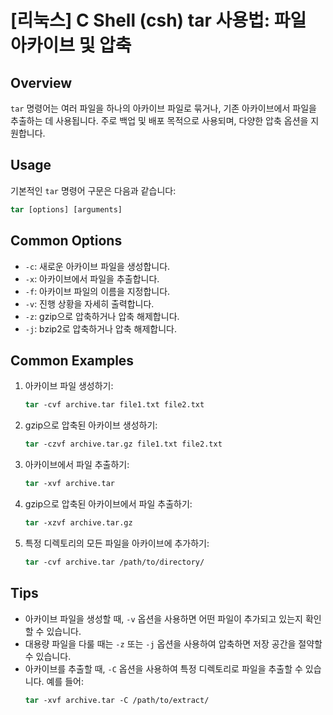 # [리눅스] C Shell (csh) tar 사용법: 파일 아카이브 및 압축

## Overview
`tar` 명령어는 여러 파일을 하나의 아카이브 파일로 묶거나, 기존 아카이브에서 파일을 추출하는 데 사용됩니다. 주로 백업 및 배포 목적으로 사용되며, 다양한 압축 옵션을 지원합니다.

## Usage
기본적인 `tar` 명령어 구문은 다음과 같습니다:

```csh
tar [options] [arguments]
```

## Common Options
- `-c`: 새로운 아카이브 파일을 생성합니다.
- `-x`: 아카이브에서 파일을 추출합니다.
- `-f`: 아카이브 파일의 이름을 지정합니다.
- `-v`: 진행 상황을 자세히 출력합니다.
- `-z`: gzip으로 압축하거나 압축 해제합니다.
- `-j`: bzip2로 압축하거나 압축 해제합니다.

## Common Examples
1. 아카이브 파일 생성하기:
   ```csh
   tar -cvf archive.tar file1.txt file2.txt
   ```

2. gzip으로 압축된 아카이브 생성하기:
   ```csh
   tar -czvf archive.tar.gz file1.txt file2.txt
   ```

3. 아카이브에서 파일 추출하기:
   ```csh
   tar -xvf archive.tar
   ```

4. gzip으로 압축된 아카이브에서 파일 추출하기:
   ```csh
   tar -xzvf archive.tar.gz
   ```

5. 특정 디렉토리의 모든 파일을 아카이브에 추가하기:
   ```csh
   tar -cvf archive.tar /path/to/directory/
   ```

## Tips
- 아카이브 파일을 생성할 때, `-v` 옵션을 사용하면 어떤 파일이 추가되고 있는지 확인할 수 있습니다.
- 대용량 파일을 다룰 때는 `-z` 또는 `-j` 옵션을 사용하여 압축하면 저장 공간을 절약할 수 있습니다.
- 아카이브를 추출할 때, `-C` 옵션을 사용하여 특정 디렉토리로 파일을 추출할 수 있습니다. 예를 들어:
  ```csh
  tar -xvf archive.tar -C /path/to/extract/
  ```